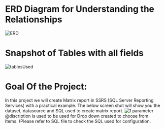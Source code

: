 # ERD Diagram for Understanding the Relationships
![ERD](https://user-images.githubusercontent.com/77080621/130872571-8a237397-dbcf-452f-9369-94d19510ff32.PNG)

# Snapshot of Tables with all fields
![tablesUsed](https://user-images.githubusercontent.com/77080621/130873931-e514f64d-478d-41d8-8a63-40f2faf0385c.PNG)

# Goal Of the Project:
In this project we will create Matrix report in SSRS (SQL Server Reporting Services) with a practical example. The below screen shot will show you the dataset, datasource and SQL used to create matrix report.
![1](https://user-images.githubusercontent.com/77080621/130875089-d27f227a-70e8-4df4-ad1b-51726173ad1b.PNG)
parameter @discription is used to be used for Drop down created to choose from Items. (Please refer to SQL file to check the SQL used for configuration.
